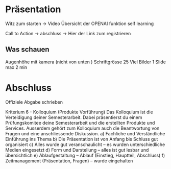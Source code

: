 # Präsentation

Witz zum starten -> Video
Übersicht der OPENAI funktion self learning


Call to Action -> abschluss -> Hier der Link zum registrieren

## Was schauen

Augenhöhe mit kamera (nicht von unten )
Schriftgrösse 25
Viel Bilder
1 Slide max 2 min

# Abschluss

Offiziele Abgabe schrieben



Kriterium 6 - Kolloquium (Produkte Vorführung)
Das Kolloquium ist die Verteidigung deiner Semesterarbeit. Dabei präsentierst du einem Prüfungskomitee deine Semesterarbeit und die erstellten Produkte und Services. Ausserdem gehört zum Kolloquium
auch die Beantwortung von Fragen und eine anschliessende Diskussion.
a) Fachliche und Verständliche Einführung ins Thema
b) Die Präsentation ist von Anfang bis Schluss gut organisiert
c) Alles wurde gut veranschaulicht – es wurden unterschiedliche Medien eingesetzt
d) Form und Darstellung – alles ist gut lesbar und übersichtlich
e) Ablaufgestaltung – Ablauf (Einstieg, Hauptteil, Abschluss)
f) Zeitmanagement (Präsentation, Fragen) – wurde eingehalten
